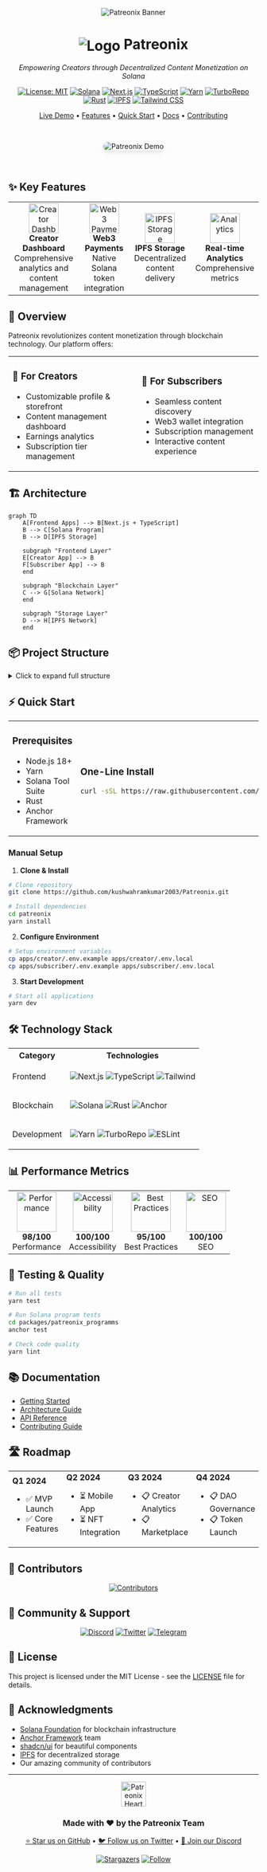 <div align="center">
  
  ![Patreonix Banner](/placeholder.svg?height=300&width=1200)

  <h1>
    <img src="/placeholder.svg?height=30&width=30" alt="Logo" style="vertical-align: middle"> 
    Patreonix
  </h1>

  <p><em>Empowering Creators through Decentralized Content Monetization on Solana</em></p>

[![License: MIT](https://img.shields.io/badge/License-MIT-yellow.svg)](https://opensource.org/licenses/MIT)
[![Solana](https://img.shields.io/badge/Solana-000000?style=for-the-badge&logo=solana&logoColor=white)](https://solana.com/)
[![Next.js](https://img.shields.io/badge/Next.js-000000?style=for-the-badge&logo=next.js&logoColor=white)](https://nextjs.org/)
[![TypeScript](https://img.shields.io/badge/TypeScript-007ACC?style=for-the-badge&logo=typescript&logoColor=white)](https://www.typescriptlang.org/)
[![Yarn](https://img.shields.io/badge/Yarn-2C8EBB?style=for-the-badge&logo=yarn&logoColor=white)](https://yarnpkg.com/)
[![TurboRepo](https://img.shields.io/badge/Turborepo-EF4444?style=for-the-badge&logo=turborepo&logoColor=white)](https://turbo.build/)
[![Rust](https://img.shields.io/badge/Rust-000000?style=for-the-badge&logo=rust&logoColor=white)](https://www.rust-lang.org/)
[![IPFS](https://img.shields.io/badge/IPFS-65C2CB?style=for-the-badge&logo=ipfs&logoColor=white)](https://ipfs.tech/)
[![Tailwind CSS](https://img.shields.io/badge/Tailwind_CSS-38B2AC?style=for-the-badge&logo=tailwind-css&logoColor=white)](https://tailwindcss.com/)

  <p align="center">
    <a href="#-live-demo">Live Demo</a> •
    <a href="#-key-features">Features</a> •
    <a href="#-quick-start">Quick Start</a> •
    <a href="#-documentation">Docs</a> •
    <a href="#-contributing">Contributing</a>
  </p>

  <br/>

  <p align="center">
    <img src="/placeholder.svg?height=400&width=800" alt="Patreonix Demo" style="border-radius: 10px; box-shadow: 0 4px 8px rgba(0,0,0,0.1);">
  </p>
</div>

<br/>

## ✨ Key Features

<table align="center">
  <tr>
    <td align="center">
      <img src="/placeholder.svg?height=50&width=50" width="60" alt="Creator Dashboard"/>
      <br />
      <b>Creator Dashboard</b>
      <br />
      Comprehensive analytics and content management
    </td>
    <td align="center">
      <img src="/placeholder.svg?height=50&width=50" width="60" alt="Web3 Payments"/>
      <br />
      <b>Web3 Payments</b>
      <br />
      Native Solana token integration
    </td>
    <td align="center">
      <img src="/placeholder.svg?height=50&width=50" width="60" alt="IPFS Storage"/>
      <br />
      <b>IPFS Storage</b>
      <br />
      Decentralized content delivery
    </td>
    <td align="center">
      <img src="/placeholder.svg?height=50&width=50" width="60" alt="Analytics"/>
      <br />
      <b>Real-time Analytics</b>
      <br />
      Comprehensive metrics
    </td>
  </tr>
</table>

## 🌟 Overview

Patreonix revolutionizes content monetization through blockchain technology. Our platform offers:

<div align="center">
  <table>
    <tr>
      <td>
        <h3>🎨 For Creators</h3>
        <ul>
          <li>Customizable profile & storefront</li>
          <li>Content management dashboard</li>
          <li>Earnings analytics</li>
          <li>Subscription tier management</li>
        </ul>
      </td>
      <td>
        <h3>👥 For Subscribers</h3>
        <ul>
          <li>Seamless content discovery</li>
          <li>Web3 wallet integration</li>
          <li>Subscription management</li>
          <li>Interactive content experience</li>
        </ul>
      </td>
    </tr>
  </table>
</div>

## 🏗️ Architecture

```mermaid
graph TD
    A[Frontend Apps] --> B[Next.js + TypeScript]
    B --> C[Solana Program]
    B --> D[IPFS Storage]

    subgraph "Frontend Layer"
    E[Creator App] --> B
    F[Subscriber App] --> B
    end

    subgraph "Blockchain Layer"
    C --> G[Solana Network]
    end

    subgraph "Storage Layer"
    D --> H[IPFS Network]
    end
```

## 📦 Project Structure

<details>
<summary>Click to expand full structure</summary>

```
patreonix/
├── apps/
│   ├── creator/                # Creator Platform
│   │   ├── src/
│   │   │   ├── actions/       # Server Actions
│   │   │   ├── app/          # Next.js Pages
│   │   │   ├── components/   # React Components
│   │   │   └── lib/         # Utilities
│   │   └── ...
│   └── subscriber/            # Subscriber Platform
│       ├── src/
│       │   ├── actions/      # Server Actions
│       │   ├── app/         # Next.js Pages
│       │   └── components/  # React Components
│       └── ...
├── packages/
│   ├── eslint-config/        # ESLint Rules
│   ├── patreonix_programms/  # Solana Contracts
│   ├── typescript-config/    # TS Configs
│   └── ui/                   # Shared UI Kit
└── ...
```

</details>

## ⚡ Quick Start

<table>
<tr>
<td>

### Prerequisites

- Node.js 18+
- Yarn
- Solana Tool Suite
- Rust
- Anchor Framework

</td>
<td>

### One-Line Install

```bash
curl -sSL https://raw.githubusercontent.com/kushwahramkumar2003/Patreonix/main/install.sh | bash
```

</td>
</tr>
</table>

### Manual Setup

1. **Clone & Install**

```bash
# Clone repository
git clone https://github.com/kushwahramkumar2003/Patreonix.git

# Install dependencies
cd patreonix
yarn install
```

2. **Configure Environment**

```bash
# Setup environment variables
cp apps/creator/.env.example apps/creator/.env.local
cp apps/subscriber/.env.example apps/subscriber/.env.local
```

3. **Start Development**

```bash
# Start all applications
yarn dev
```

## 🛠️ Technology Stack

<div align="center">
<table>
<tr>
<th>Category</th>
<th>Technologies</th>
</tr>
<tr>
<td>Frontend</td>
<td>

![Next.js](https://img.shields.io/badge/Next.js-black?style=for-the-badge&logo=next.js)
![TypeScript](https://img.shields.io/badge/TypeScript-007ACC?style=for-the-badge&logo=typescript)
![Tailwind](https://img.shields.io/badge/Tailwind-38B2AC?style=for-the-badge&logo=tailwind-css)

</td>
</tr>
<tr>
<td>Blockchain</td>
<td>

![Solana](https://img.shields.io/badge/Solana-black?style=for-the-badge&logo=solana)
![Rust](https://img.shields.io/badge/Rust-000000?style=for-the-badge&logo=rust)
![Anchor](https://img.shields.io/badge/Anchor-black?style=for-the-badge)

</td>
</tr>
<tr>
<td>Development</td>
<td>

![Yarn](https://img.shields.io/badge/Yarn-2C8EBB?style=for-the-badge&logo=yarn)
![TurboRepo](https://img.shields.io/badge/Turborepo-EF4444?style=for-the-badge&logo=turborepo)
![ESLint](https://img.shields.io/badge/ESLint-4B32C3?style=for-the-badge&logo=eslint)

</td>
</tr>
</table>
</div>

## 📊 Performance Metrics

<div align="center">
<table>
<tr>
<td align="center">
  <img src="/placeholder.svg?height=80&width=80" width="80" alt="Performance"/>
  <br/>
  <b>98/100</b>
  <br/>
  Performance
</td>
<td align="center">
  <img src="/placeholder.svg?height=80&width=80" width="80" alt="Accessibility"/>
  <br/>
  <b>100/100</b>
  <br/>
  Accessibility
</td>
<td align="center">
  <img src="/placeholder.svg?height=80&width=80" width="80" alt="Best Practices"/>
  <br/>
  <b>95/100</b>
  <br/>
  Best Practices
</td>
<td align="center">
  <img src="/placeholder.svg?height=80&width=80" width="80" alt="SEO"/>
  <br/>
  <b>100/100</b>
  <br/>
  SEO
</td>
</tr>
</table>
</div>

## 🧪 Testing & Quality

```bash
# Run all tests
yarn test

# Run Solana program tests
cd packages/patreonix_programms
anchor test

# Check code quality
yarn lint
```

## 📚 Documentation

- [Getting Started](docs/getting-started.md)
- [Architecture Guide](docs/architecture.md)
- [API Reference](docs/api-reference.md)
- [Contributing Guide](CONTRIBUTING.md)

## 🛣️ Roadmap

<table>
<tr>
<td>
<b>Q1 2024</b>
<ul>
<li>✅ MVP Launch</li>
<li>✅ Core Features</li>
</ul>
</td>
<td>
<b>Q2 2024</b>
<ul>
<li>⏳ Mobile App</li>
<li>⏳ NFT Integration</li>
</ul>
</td>
<td>
<b>Q3 2024</b>
<ul>
<li>📋 Creator Analytics</li>
<li>📋 Marketplace</li>
</ul>
</td>
<td>
<b>Q4 2024</b>
<ul>
<li>📋 DAO Governance</li>
<li>📋 Token Launch</li>
</ul>
</td>
</tr>
</table>

## 👥 Contributors

<div align="center">
  <a href="https://github.com/kushwahramkumar2003/Patreonix/graphs/contributors">
    <img src="/placeholder.svg?height=100&width=600" alt="Contributors" />
  </a>
</div>

## 💬 Community & Support

<div align="center">

[![Discord](https://img.shields.io/discord/1234567890?style=for-the-badge&logo=discord&logoColor=white&label=Discord)](https://discord.gg/patreonix)
[![Twitter](https://img.shields.io/twitter/follow/patreonix?style=for-the-badge&logo=twitter&logoColor=white&labelColor=1DA1F2&color=1DA1F2)](https://twitter.com/patreonix)
[![Telegram](https://img.shields.io/badge/Telegram-2CA5E0?style=for-the-badge&logo=telegram&logoColor=white)](https://t.me/patreonix)

</div>

## 📝 License

This project is licensed under the MIT License - see the [LICENSE](LICENSE) file for details.

## 🙏 Acknowledgments

- [Solana Foundation](https://solana.com) for blockchain infrastructure
- [Anchor Framework](https://project-serum.github.io/anchor/) team
- [shadcn/ui](https://ui.shadcn.com/) for beautiful components
- [IPFS](https://ipfs.io/) for decentralized storage
- Our amazing community of contributors

---

<div align="center">

  <img src="/placeholder.svg?height=50&width=50" alt="Patreonix Heart" width="50" />
  
  <h3>Made with ❤️ by the Patreonix Team</h3>

  <p>
    <a href="https://github.com/kushwahramkumar2003/Patreonix/stargazers">⭐ Star us on GitHub</a> •
    <a href="https://twitter.com/patreonix">🐦 Follow us on Twitter</a> •
    <a href="https://discord.gg/patreonix">💬 Join our Discord</a>
  </p>

[![Stargazers](https://img.shields.io/github/stars/kushwahramkumar2003/Patreonix?style=social)](https://github.com/kushwahramkumar2003/Patreonix/stargazers)
[![Follow](https://img.shields.io/twitter/follow/patreonix?style=social)](https://twitter.com/patreonix)

</div>
